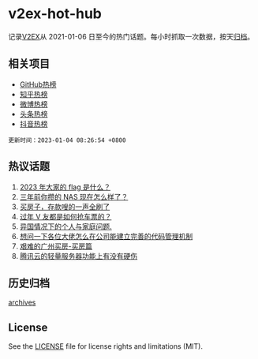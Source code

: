 # v2ex-hot-hub

 记录[V2EX](https://www.v2ex.com/)从 2021-01-06 日至今的热门话题。每小时抓取一次数据，按天[归档](archives)。
 
 ## 相关项目

- [GitHub热榜](https://github.com/lonnyzhang423/github-hot-hub)
- [知乎热榜](https://github.com/lonnyzhang423/zhihu-hot-hub)
- [微博热榜](https://github.com/lonnyzhang423/weibo-hot-hub)
- [头条热榜](https://github.com/lonnyzhang423/toutiao-hot-hub)
- [抖音热榜](https://github.com/lonnyzhang423/douyin-hot-hub)


 `更新时间：2023-01-04 08:26:54 +0800`

## 热议话题

1. [2023 年大家的 flag 是什么？](https://www.v2ex.com/t/906179)
1. [三年前你攒的 NAS 现在怎么样了？](https://www.v2ex.com/t/906204)
1. [买房子，存款嗖的一声全刷了](https://www.v2ex.com/t/906339)
1. [过年 V 友都是如何抢车票的？](https://www.v2ex.com/t/906181)
1. [异国情况下的个人与家庭问题.](https://www.v2ex.com/t/906184)
1. [想问一下各位大佬怎么在公司能建立完善的代码管理机制](https://www.v2ex.com/t/906151)
1. [艰难的广州买房-买房篇](https://www.v2ex.com/t/906180)
1. [腾讯云的轻量服务器功能上有没有硬伤](https://www.v2ex.com/t/906190)

## 历史归档

[archives](archives)

## License

See the [LICENSE](LICENSE) file for license rights and limitations (MIT).
